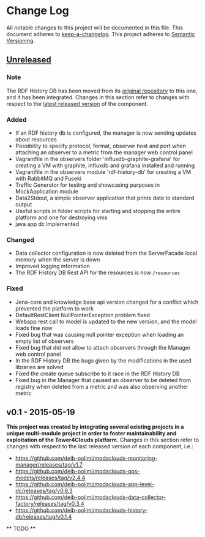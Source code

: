 # Change Log
All notable changes to this project will be documented in this file.
This document adheres to [keep-a-changelog].
This project adheres to [Semantic Versioning](http://semver.org/).

## [Unreleased][unreleased]
[unreleased]: https://github.com/deib-polimi/tower4clouds/compare/v0.1...develop

### Note
The RDF History DB has been moved from its [original repository](https://github.com/deib-polimi/modaclouds-history-db) to this one, and it has been integrated. Changes in this section refer to changes with respect to the [latest released version](https://github.com/deib-polimi/modaclouds-history-db/releases/tag/v0.1.4) of the component.

### Added
- If an RDF history db is configured, the manager is now sending updates about resources
- Possibility to specify protocol, format, observer host and port when attaching an observer to a metric from the manager web control panel
- Vagrantfile in the observers folder 'influxdb-graphite-grafana' for creating a VM with graphite, influxdb and grafana installed and running
- Vagrantfile in the observers module 'rdf-history-db' for creating a VM with RabbitMQ and Fuseki
- Traffic Generator for testing and showcasing purposes in MockApplication module
- Data2Stdout, a simple observer application that prints data to standard output
- Useful scripts in folder scripts for starting and stopping the entire platform and one for destroying vms
- java app dc implemented

### Changed
- Data collector configuration is now deleted from the ServerFacade local memory when the server is down
- Improved logging information
- The RDF History DB Rest API for the resources is now `/resources`

### Fixed
- Jena-core and knowledge base api version changed for a conflict which prevented the platform to work
- DefaultRestClient NullPointerException problem fixed
- Webapp rest call to model is updated to the new version, and the model loads fine now
- Fixed bug that was causing null pointer exception when loading an empty list of observers
- Fixed bug that did not allow to attach observers through the Manager web control panel
- In the RDF History DB the bugs given by the modifications in the used libraries are solved
- Fixed the create queue subscribe to it race in the RDF History DB
- Fixed bug in the Manager that caused an observer to be deleted from registry when deleted from a metric and was also observing another metric

## v0.1 - 2015-05-19

**This project was created by integrating several existing projects in a unique multi-module project in order to foster maintainability and exploitation of the Tower4Clouds platform.** Changes in this section refer to changes with respect to the last released version of each component, i.e.:
- https://github.com/deib-polimi/modaclouds-monitoring-manager/releases/tag/v1.7
- https://github.com/deib-polimi/modaclouds-qos-models/releases/tag/v2.4.4
- https://github.com/deib-polimi/modaclouds-app-level-dc/releases/tag/v0.6.3
- https://github.com/deib-polimi/modaclouds-data-collector-factory/releases/tag/v0.3.4
- https://github.com/deib-polimi/modaclouds-history-db/releases/tag/v0.1.4

** TODO **

[keep-a-changelog]: https://github.com/olivierlacan/keep-a-changelog
